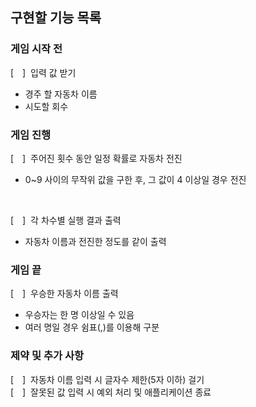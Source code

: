 ## 구현할 기능 목록

### 게임 시작 전
[　]&nbsp;&nbsp;입력 값 받기
- 경주 할 자동차 이름
- 시도할 회수


### 게임 진행
[　]&nbsp;&nbsp;주어진 횟수 동안 일정 확률로 자동차 전진
- 0~9 사이의 무작위 값을 구한 후, 그 값이 4 이상일 경우 전진
<br>

[　]&nbsp;&nbsp;각 차수별 실행 결과 출력
- 자동차 이름과 전진한 정도를 같이 출력


### 게임 끝
[　]&nbsp;&nbsp;우승한 자동차 이름 출력
- 우승자는 한 명 이상일 수 있음
- 여러 명일 경우 쉼표(,)를 이용해 구분


### 제약 및 추가 사항
[　]&nbsp;&nbsp;자동차 이름 입력 시 글자수 제한(5자 이하) 걸기
<br>
[　]&nbsp;&nbsp;잘못된 값 입력 시 예외 처리 및 애플리케이션 종료